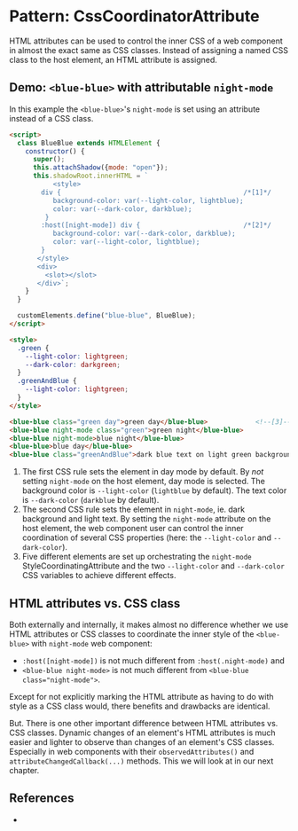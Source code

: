 # Pattern: CssCoordinatorAttribute

HTML attributes can be used to control the inner CSS of a web component in almost the exact
same as CSS classes. Instead of assigning a named CSS class to the host element, an HTML attribute
is assigned.

## Demo: `<blue-blue>` with attributable `night-mode`

In this example the `<blue-blue>`'s `night-mode` is set using an attribute instead of a CSS class.

```html
<script>
  class BlueBlue extends HTMLElement {
    constructor() {
      super();
      this.attachShadow({mode: "open"});
      this.shadowRoot.innerHTML = `
           <style>
        div {                                              /*[1]*/
           background-color: var(--light-color, lightblue);              
           color: var(--dark-color, darkblue);          
         }
        :host([night-mode]) div {                          /*[2]*/
           background-color: var(--dark-color, darkblue);                
           color: var(--light-color, lightblue);                  
        }
       </style>
       <div>
         <slot></slot>
       </div>`;                                                      
    }
  }

  customElements.define("blue-blue", BlueBlue);
</script>

<style>
  .green {                                           
    --light-color: lightgreen;
    --dark-color: darkgreen;
  }
  .greenAndBlue {                                         
    --light-color: lightgreen;
  }
</style>

<blue-blue class="green day">green day</blue-blue>            <!--[3]-->
<blue-blue night-mode class="green">green night</blue-blue>
<blue-blue night-mode>blue night</blue-blue>
<blue-blue>blue day</blue-blue>
<blue-blue class="greenAndBlue">dark blue text on light green background</blue-blue>
```
1. The first CSS rule sets the element in day mode by default.
   By *not* setting `night-mode` on the host element, day mode is selected.
   The background color is `--light-color` (`lightblue` by default).
   The text color is `--dark-color` (`darkblue` by default).
2. The second CSS rule sets the element in `night-mode`, ie. dark background and light text. 
   By setting the `night-mode` attribute on the host element, the web component user can control the
   inner coordination of several CSS properties (here: the `--light-color` and `--dark-color`).
3. Five different elements are set up orchestrating the `night-mode` StyleCoordinatingAttribute 
   and the two `--light-color` and `--dark-color` CSS variables to achieve different effects. 

## HTML attributes vs. CSS class

Both externally and internally, it makes almost no difference whether we use HTML attributes
or CSS classes to coordinate the inner style of the `<blue-blue>` with `night-mode` web component:
 * `:host([night-mode])` is not much different from `:host(.night-mode)` and
 * `<blue-blue night-mode>` is not much different from `<blue-blue class="night-mode">`.  

Except for not explicitly marking the HTML attribute as having to do with style as a CSS class would,
there benefits and drawbacks are identical.

But. There is one other important difference between HTML attributes vs. CSS classes.
Dynamic changes of an element's HTML attributes is much easier and lighter to observe than 
changes of an element's CSS classes. Especially in web components with their `observedAttributes()`
and `attributeChangedCallback(...)` methods. This we will look at in our next chapter.

## References

 * 
